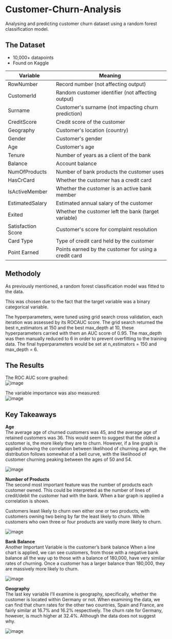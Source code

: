 # Customer-Churn-Analysis
Analysing and predicting customer churn dataset using a random forest classification model.

## The Dataset
- 10,000+ datapoints
- Found on Kaggle

| Variable            | Meaning                                         |
|---------------------|-------------------------------------------------|
| RowNumber           | Record number (not affecting output)            |
| CustomerId          | Random customer identifier (not affecting output)|
| Surname             | Customer's surname (not impacting churn prediction) |
| CreditScore         | Credit score of the customer                   |
| Geography           | Customer's location (country)                  |
| Gender              | Customer's gender                               |
| Age                 | Customer's age                                  |
| Tenure              | Number of years as a client of the bank        |
| Balance             | Account balance                                 |
| NumOfProducts       | Number of bank products the customer uses      |
| HasCrCard           | Whether the customer has a credit card         |
| IsActiveMember      | Whether the customer is an active bank member  |
| EstimatedSalary     | Estimated annual salary of the customer        |
| Exited              | Whether the customer left the bank (target variable) |
| Satisfaction Score  | Customer's score for complaint resolution     |
| Card Type           | Type of credit card held by the customer       |
| Point Earned        | Points earned by the customer for using a credit card |


## Methodoly
As previously mentioned, a random forest classification model was fitted to the data. 
  
This was chosen due to the fact that the target variable was a binary categorical variable.
  
The hyperparameters, were tuned using grid search cross validation, each iteration was assessed by its ROCAUC score. The grid search returned the best n_estimators at 150 and the best max_depth at 10, these hyperparameters carried with them an AUC score of 0.95. The max_depth was then manually reduced to 6 in order to prevent overfitting to the training data. The final hyperparameters would be set at n_estimators = 150 and max_depth = 6. 

## The Results

The ROC AUC score graphed:  
![image](https://github.com/tVitta/Customer-Churn-Analysis/assets/143434462/5001168d-5c88-4478-8aed-b4f4e9675d00)
  
The variable importance was also measured:  
![image](https://github.com/tVitta/Customer-Churn-Analysis/assets/143434462/b80a7f28-16e2-4606-aef9-002a627610a2)

## Key Takeaways
**Age**  
The average age of churned customers was 45, and the average age of retained customers was 36. This would seem to suggest that the oldest a customer is, the more likely they are to churn. However, if a line graph is applied showing the correlation between likelihood of churning and age, the distribution follows somewhat of a bell curve, with the likelihood of customer churning peaking between the ages of 50 and 54.  

![image](https://github.com/tVitta/Customer-Churn-Analysis/assets/143434462/b82dc3b1-af1b-4ae8-a8ed-4f70b2f08729)  

**Number of Products**  
The second most important feature was the number of products each customer owned. This could be interpreted as the number of lines of credit/debit the customer had with the bank. When a bar graph is applied a correlation is shown. 

Customers least likely to churn own either one or two products, with customers owning two being by far the least likely to churn. While customers who own three or four products are vastly more likely to churn. 

![image](https://github.com/tVitta/Customer-Churn-Analysis/assets/143434462/94ff407f-d2e5-4e72-bd19-c27155438fa9)  

**Bank Balance**  
Another Important Variable is the customer’s bank balance When a line chart is applied, we can see customers, from those with a negative bank balance all the way up to those with a balance of 180,000, have very similar rates of churning. Once a customer has a larger balance than 180,000, they are massively more likely to churn.

![image](https://github.com/tVitta/Customer-Churn-Analysis/assets/143434462/25f835d8-95ba-4a3f-84bd-5b1799ed65cb)  

**Geography**  
The last key variable I’ll examine is geography, specifically, whether the customer is located within Germany or not. When examining the data, we can find that churn rates for the other two countries, Spain and France, are fairly similar at 16.7% and 16.2% respectively. The churn rate for Germany, however, is much higher at 32.4%. Although the data does not suggest why.

![image](https://github.com/tVitta/Customer-Churn-Analysis/assets/143434462/c2531602-fec6-4b7e-9a32-7851a9082e9f)






